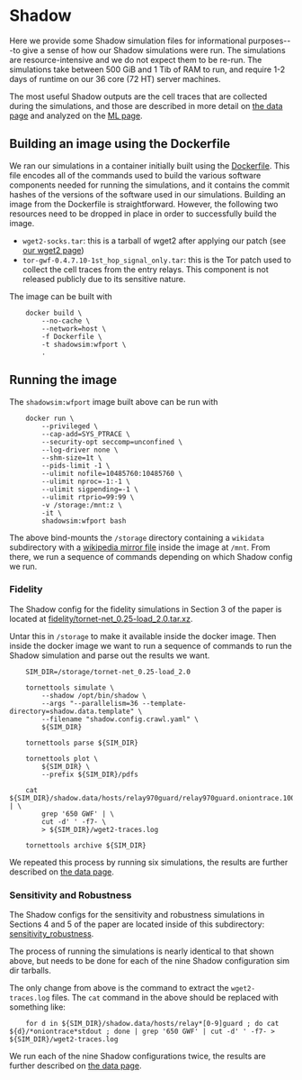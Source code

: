 # Shadow

Here we provide some Shadow simulation files for informational purposes---to
give a sense of how our Shadow simulations were run. The simulations are
resource-intensive and we do not expect them to be re-run. The simulations
take between 500 GiB and 1 Tib of RAM to run, and require 1-2 days of runtime
on our 36 core (72 HT) server machines.

The most useful Shadow outputs are the cell traces that are collected during the
simulations, and those are described in more detail on [the data page](/data)
and analyzed on the [ML page](/ml).

## Building an image using the Dockerfile

We ran our simulations in a container initially built using the
[Dockerfile](Dockerfile). This file encodes all of the commands used to build
the various software components needed for running the simulations, and it
contains the commit hashes of the versions of the software used in our
simulations. Building an image from the Dockerfile is straightforward. However,
the following two resources need to be dropped in place in order to successfully
build the image.
  - `wget2-socks.tar`: this is a tarball of wget2 after applying our patch (see
    [our wget2 page](/wget2))
  - `tor-gwf-0.4.7.10-1st_hop_signal_only.tar`: this is the Tor patch used to
    collect the cell traces from the entry relays. This component is not
    released publicly due to its sensitive nature.

The image can be built with

        docker build \
            --no-cache \
            --network=host \
            -f Dockerfile \
            -t shadowsim:wfport \
            .

## Running the image

The `shadowsim:wfport` image built above can be run with

        docker run \
            --privileged \
            --cap-add=SYS_PTRACE \
            --security-opt seccomp=unconfined \
            --log-driver none \
            --shm-size=1t \
            --pids-limit -1 \
            --ulimit nofile=10485760:10485760 \
            --ulimit nproc=-1:-1 \
            --ulimit sigpending=-1 \
            --ulimit rtprio=99:99 \
            -v /storage:/mnt:z \
            -it \
            shadowsim:wfport bash

The above bind-mounts the `/storage` directory containing a `wikidata`
subdirectory with a [wikipedia mirror
file](https://dumps.wikimedia.org/other/kiwix/zim/wikipedia/) inside the image
at `/mnt`. From there, we run a sequence of commands depending on which Shadow
config we run.

### Fidelity

The Shadow config for the fidelity simulations in Section 3 of the paper is located
at [fidelity/tornet-net_0.25-load_2.0.tar.xz](fidelity/tornet-net_0.25-load_2.0.tar.xz).

Untar this in `/storage` to make it available inside the docker image. Then
inside the docker image we want to run a sequence of commands to run the Shadow
simulation and parse out the results we want.

        SIM_DIR=/storage/tornet-net_0.25-load_2.0

        tornettools simulate \
            --shadow /opt/bin/shadow \
            --args "--parallelism=36 --template-directory=shadow.data.template" \
            --filename "shadow.config.crawl.yaml" \
            ${SIM_DIR}

        tornettools parse ${SIM_DIR}

        tornettools plot \
            ${SIM_DIR} \
            --prefix ${SIM_DIR}/pdfs

        cat ${SIM_DIR}/shadow.data/hosts/relay970guard/relay970guard.oniontrace.1001.stdout | \
            grep '650 GWF' | \
            cut -d' ' -f7- \
            > ${SIM_DIR}/wget2-traces.log

        tornettools archive ${SIM_DIR}

We repeated this process by running six simulations, the results are further
described on [the data page](/data).

### Sensitivity and Robustness

The Shadow configs for the sensitivity and robustness simulations in Sections 4
and 5 of the paper are located inside of this subdirectory:
[sensitivity_robustness](sensitivity_robustness).

The process of running the simulations is nearly identical to that shown above, but needs to
be done for each of the nine Shadow configuration sim dir tarballs.

The only change from above is the command to extract the `wget2-traces.log` files. The `cat`
command in the above should be replaced with something like:

        for d in ${SIM_DIR}/shadow.data/hosts/relay*[0-9]guard ; do cat ${d}/*oniontrace*stdout ; done | grep '650 GWF' | cut -d' ' -f7- > ${SIM_DIR}/wget2-traces.log

We run each of the nine Shadow configurations twice, the results are further
described on [the data page](/data).
